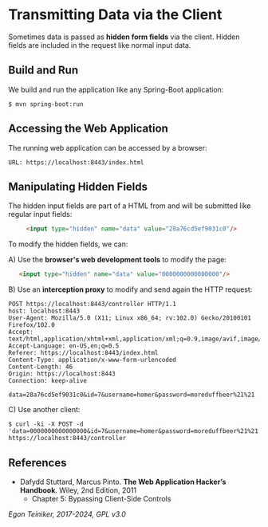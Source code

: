 # Transmitting Data via the Client

Sometimes data is passed as **hidden form fields** via the client. 
Hidden fields are included in the request like normal input data.

## Build and Run

We build and run the application like any Spring-Boot application:
```
$ mvn spring-boot:run 
```

## Accessing the Web Application

The running web application can be accessed by a browser: 
```
URL: https://localhost:8443/index.html
```

## Manipulating Hidden Fields

The hidden input fields are part of a HTML from and will be submitted like 
regular input fields:

```HTML
     <input type="hidden" name="data" value="28a76cd5ef9031c0"/>  
```

To modify the hidden fields, we can:

A) Use the **browser's web development tools** to modify the page:
```HTML
   <input type="hidden" name="data" value="0000000000000000"/>
```

B) Use an **interception proxy** to modify and send again the HTTP request:
```
POST https://localhost:8443/controller HTTP/1.1
host: localhost:8443
User-Agent: Mozilla/5.0 (X11; Linux x86_64; rv:102.0) Gecko/20100101 Firefox/102.0
Accept: text/html,application/xhtml+xml,application/xml;q=0.9,image/avif,image/webp,*/*;q=0.8
Accept-Language: en-US,en;q=0.5
Referer: https://localhost:8443/index.html
Content-Type: application/x-www-form-urlencoded
Content-Length: 46
Origin: https://localhost:8443
Connection: keep-alive

data=28a76cd5ef9031c0&id=7&username=homer&password=moreduffbeer%21%21
```

C) Use another client:

```
$ curl -ki -X POST -d 'data=0000000000000000&id=7&username=homer&password=moreduffbeer%21%21' https://localhost:8443/controller
```

## References

* Dafydd Stuttard, Marcus Pinto. **The Web Application Hacker’s Handbook**. Wiley, 2nd Edition, 2011
    * Chapter 5: Bypassing Client-Side Controls

*Egon Teiniker, 2017-2024, GPL v3.0*